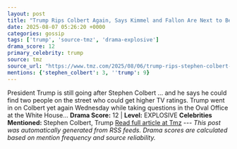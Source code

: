 ```yaml
---
layout: post
title: "Trump Rips Colbert Again, Says Kimmel and Fallon Are Next to Be Canceled"
date: 2025-08-07 05:26:20 +0000
categories: gossip
tags: ['trump', 'source-tmz', 'drama-explosive']
drama_score: 12
primary_celebrity: trump
source: tmz
source_url: "https://www.tmz.com/2025/08/06/trump-rips-stephen-colbert-again/"
mentions: {'stephen_colbert': 3, ''trump': 9}
---
```


President Trump is still going after Stephen Colbert ... and he says he could find two people on the street who could get higher TV ratings. Trump went in on Colbert yet again Wednesday while taking questions in the Oval Office at the White House… **Drama Score:** 12 | **Level:** EXPLOSIVE **Celebrities Mentioned:** Stephen Colbert, Trump [Read full article at Tmz](https://www.tmz.com/2025/08/06/trump-rips-stephen-colbert-again/) --- *This post was automatically generated from RSS feeds. Drama scores are calculated based on mention frequency and source reliability.*